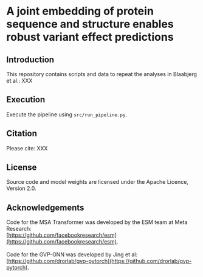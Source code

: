 # A joint embedding of protein sequence and structure enables robust variant effect predictions

## Introduction
This repository contains scripts and data to repeat the analyses in Blaabjerg et al.:
XXX

## Execution
Execute the pipeline using `src/run_pipeline.py`.

## Citation
Please cite:
XXX

## License
Source code and model weights are licensed under the Apache Licence, Version 2.0.

## Acknowledgements
Code for the MSA Transformer was developed by the ESM team at Meta Research:\
[https://github.com/facebookresearch/esm](https://github.com/facebookresearch/esm).
<br/><br/>
Code for the GVP-GNN was developed by Jing et al:\
[https://github.com/drorlab/gvp-pytorch](https://github.com/drorlab/gvp-pytorch).


